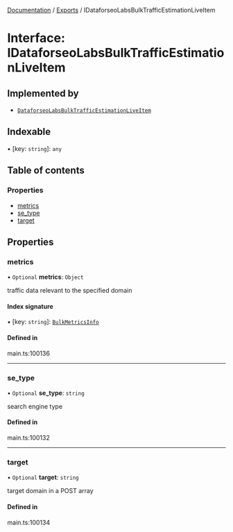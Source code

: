 [Documentation](../README.md) / [Exports](../modules.md) / IDataforseoLabsBulkTrafficEstimationLiveItem

# Interface: IDataforseoLabsBulkTrafficEstimationLiveItem

## Implemented by

- [`DataforseoLabsBulkTrafficEstimationLiveItem`](../classes/DataforseoLabsBulkTrafficEstimationLiveItem.md)

## Indexable

▪ [key: `string`]: `any`

## Table of contents

### Properties

- [metrics](IDataforseoLabsBulkTrafficEstimationLiveItem.md#metrics)
- [se\_type](IDataforseoLabsBulkTrafficEstimationLiveItem.md#se_type)
- [target](IDataforseoLabsBulkTrafficEstimationLiveItem.md#target)

## Properties

### metrics

• `Optional` **metrics**: `Object`

traffic data relevant to the specified domain

#### Index signature

▪ [key: `string`]: [`BulkMetricsInfo`](../classes/BulkMetricsInfo.md)

#### Defined in

main.ts:100136

___

### se\_type

• `Optional` **se\_type**: `string`

search engine type

#### Defined in

main.ts:100132

___

### target

• `Optional` **target**: `string`

target domain in a POST array

#### Defined in

main.ts:100134
